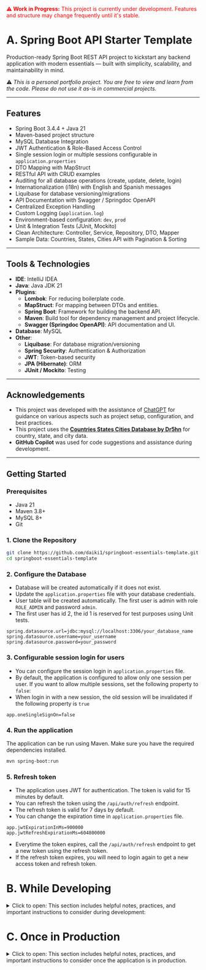 <p style="color:red;"><strong>⚠️ Work in Progress:</strong> This project is currently under development. Features and structure may change frequently until it's stable.</p>
 
# A. Spring Boot API Starter Template

Production-ready Spring Boot REST API project to kickstart any backend application with modern essentials — built with simplicity, scalability, and maintainability in mind.

⚠️ *This is a personal portfolio project. You are free to view and learn from the code. Please do not use it as-is in commercial projects.*


---

## Features

- Spring Boot 3.4.4 + Java 21
- Maven-based project structure
- MySQL Database Integration
- JWT Authentication & Role-Based Access Control
- Single session login or multiple sessions configurable in `application.properties` 
- DTO Mapping with MapStruct
- RESTful API with CRUD examples
- Auditing for all database operations (create, update, delete, login)
- Internationalization (i18n) with English and Spanish messages
- Liquibase for database versioning/migrations
- API Documentation with Swagger / Springdoc OpenAPI
- Centralized Exception Handling
- Custom Logging (`application.log`)
- Environment-based configuration: `dev`, `prod`
- Unit & Integration Tests (JUnit, Mockito)
- Clean Architecture: Controller, Service, Repository, DTO, Mapper
- Sample Data: Countries, States, Cities API with Pagination & Sorting

---

## Tools & Technologies

- **IDE**: IntelliJ IDEA
- **Java**: Java JDK 21
- **Plugins**:
  - **Lombok**: For reducing boilerplate code.
  - **MapStruct**: For mapping between DTOs and entities.
  - **Spring Boot**: Framework for building the backend API.
  - **Maven**: Build tool for dependency management and project lifecycle.
  - **Swagger (Springdoc OpenAPI)**: API documentation and UI.
- **Database**: MySQL
- **Other**:
  - **Liquibase**: For database migration/versioning
  - **Spring Security**: Authentication & Authorization
  - **JWT**: Token-based security
  - **JPA (Hibernate)**: ORM
  - **JUnit / Mockito**: Testing

---

## Acknowledgements

- This project was developed with the assistance of [ChatGPT](https://chat.openai.com) for guidance on various aspects such as project setup, configuration, and best practices.
- This project uses the **[Countries States Cities Database by Dr5hn](https://github.com/dr5hn/countries-states-cities-database)** for country, state, and city data.
- **GitHub Copilot** was used for code suggestions and assistance during development.

---

## Getting Started

### Prerequisites

- Java 21
- Maven 3.8+
- MySQL 8+
- Git

### 1. Clone the Repository

``` bash
git clone https://github.com/daiki1/springboot-essentials-template.git
cd springboot-essentials-template
```

### 2. Configure the Database
- Database will be created automatically if it does not exist.
- Update the `application.properties` file with your database credentials.
- User table will be created automatically. The first user is admin with role `ROLE_ADMIN` and password `admin`.
- The first user has id 2, the id 1 is reserved for test purposes using Unit tests.
``` properties
spring.datasource.url=jdbc:mysql://localhost:3306/your_database_name
spring.datasource.username=your_username
spring.datasource.password=your_password
```

### 3. Configurable session login for users
- You can configure the session login in `application.properties` file.
- By default, the application is configured to allow only one session per user. If you want to allow multiple sessions, set the following property to `false`:
- When login in with a new session, the old session will be invalidated if the following property is `true`
``` properties
app.oneSingleSignOn=false
```

### 4. Run the application

The application can be run using Maven. Make sure you have the required dependencies installed.
``` bash
mvn spring-boot:run
```
### 5. Refresh token
- The application uses JWT for authentication. The token is valid for 15 minutes by default.
- You can refresh the token using the `/api/auth/refresh` endpoint.
- The refresh token is valid for 7 days by default.
- You can change the expiration time in `application.properties` file.
``` properties
app.jwtExpirationInMs=900000
app.jwtRefreshExpirationMs=604800000
```
- Everytime the token expires, call the `/api/auth/refresh` endpoint to get a new token using the refresh token.
- If the refresh token expires, you will need to login again to get a new access token and refresh token.

# B. While Developing
<details>
<summary>Click to open: This section includes helpful notes, practices, and important instructions to consider during development:</summary>

## Unit tests
- Use the command below to run all unit tests:
``` bash
mvn test
```

## User for testing
- The first user is admin with role `ROLE_ADMIN` and password `admin`.

## Table Management
- This project uses Liquibase for managing database schema changes.
- The project could use JPA hibernate to create tables automatically during development, however, this is not recommended for production and liquidbase requires to create all the tables manually to work on production. 
- So, for development if you dont want to use liquibase, you can set the following property in `application.properties`:

``` properties
spring.jpa.hibernate.ddl-auto=update
spring.liquibase.enabled=false
```
- Remember that once in production, you need to create all the tables manually in the changelog, and set the property `spring.jpa.hibernate.ddl-auto` to `none` and `spring.liquibase.enabled` to `true`.

## File Structure Highlights
- src/main/java/.../entity: All JPA entities
- src/main/java/.../dto: DTOs to decouple API from database models
- src/main/java/.../mapper: Uses MapStruct for mapping entities <-> DTOs
- src/main/java/.../controller: API endpoints
- src/main/resources/db/changelog: Liquibase changelogs
- src/main/resources/messages_{lang}.properties: Internationalization files (i18n)

## Cors
- CORS is enabled for all origins in `CorsConfig.java`.
- You can customize it to restrict access to specific domains.

## Internationalization
- Messages are loaded from messages_en.properties, messages_es.properties, etc.
- Customize Spring messages (like validation or login errors) based on user locale.

## Testing
- Use JUnit 5 for unit and integration tests.
- Mock services and repositories where applicable.
- Add tests for critical logic (authentication, CRUD, mappers).

## Logs
- Logs are written to logs/application.log.
- Logging is configured in application.properties.
- You can adjust levels (INFO, DEBUG, ERROR) as needed.

## Swagger / API Docs
- API documentation is generated using SpringDoc OpenAPI UI.
- Access via: http://localhost:8080/swagger-ui.html (or /swagger-ui/index.html)

## Using Profiles

### Application uses Spring profiles:
- dev (default): for local development
- prod: for production environment

### Set active profile using:
```bash
--spring.profiles.active=dev
```
```bash
--spring.profiles.active=prod
```
</details>

# C. Once in Production
<details>
<summary>Click to open: This section includes helpful notes, practices, and important instructions to consider once the application is in production.</summary>

## Set active profile to prod
- Set the active profile to `prod` in your production environment.
- This will ensure that the application uses production-specific configurations.
- Change the database URL, username, and password in `application-prod.properties` to point to your production database.

```bash
--spring.profiles.active=prod
```

## Avoid using JPA hibernate to create tables automatically
- In production, you should not use JPA hibernate to create tables automatically.
- Instead, use Liquibase to manage your database schema.
- Make sure to create all the tables manually in the changelog.
- Using ddl-auto=true in production can lead to data loss or corruption.

## Avoid using default passwords
- Do not use default passwords in production.

## Avoid using "*" for CORS
- In production, you should restrict CORS to specific domains.
- Using "*" allows any domain to access your API, which can be a security risk.
- Update the CORS configuration CorsConfig.java to allow only trusted domains.


</details>
